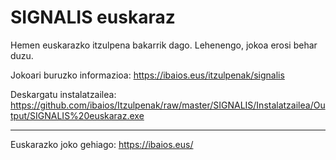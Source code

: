 SIGNALIS euskaraz
=================

Hemen euskarazko itzulpena bakarrik dago. Lehenengo, jokoa erosi behar duzu.

Jokoari buruzko informazioa: https://ibaios.eus/itzulpenak/signalis

Deskargatu instalatzailea: https://github.com/ibaios/Itzulpenak/raw/master/SIGNALIS/Instalatzailea/Output/SIGNALIS%20euskaraz.exe

---

Euskarazko joko gehiago: https://ibaios.eus/

